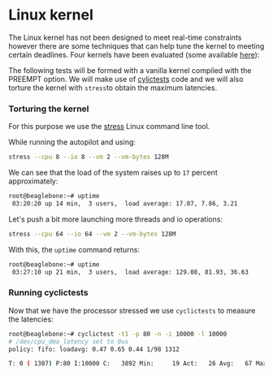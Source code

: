 # Linux kernel

The Linux kernel has not been designed to meet real-time constraints however there are some techniques that can help tune the kernel to meeting certain deadlines. Four kernels have been evaluated (some available [here](https://github.com/erlerobot/kernels/tree/master/bbb/3.8.13.x)):

The following tests will be formed with a vanilla kernel compiled with the PREEMPT option. We will make use of [cylictests](https://rt.wiki.kernel.org/index.php/Cyclictest) code and we will also torture the kernel with `stress`to obtain the maximum latencies.

### Torturing the kernel

For this purpose we use the [stress](http://linux.die.net/man/1/stress) Linux command line tool.

While running the autopilot and using:
``` bash
stress --cpu 8 --io 8 --vm 2 --vm-bytes 128M
```
We can see that the load of the system raises up to `17` percent approximately:
```bash
root@beaglebone:~# uptime
 03:20:20 up 14 min,  3 users,  load average: 17.07, 7.86, 3.21
```

Let's push a bit more launching more threads and io operations:
```bash
stress --cpu 64 --io 64 --vm 2 --vm-bytes 128M
```
With this, the `uptime` command returns:
```bash
root@beaglebone:~# uptime
 03:27:10 up 21 min,  3 users,  load average: 129.08, 81.93, 36.63
```

### Running cyclictests
Now that we have the processor stressed we use `cyclictests` to measure the latencies:
```bash
root@beaglebone:~# cyclictest -t1 -p 80 -n -i 10000 -l 10000
# /dev/cpu_dma_latency set to 0us
policy: fifo: loadavg: 0.47 0.65 0.44 1/98 1312           

T: 0 ( 1307) P:80 I:10000 C:   3892 Min:     19 Act:   26 Avg:   67 Max:   13743
```

